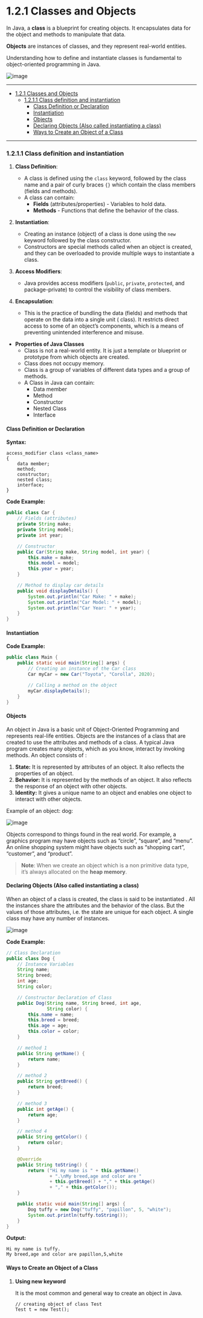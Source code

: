 # 1.2.1 Classes and Objects

In Java, a **class** is a blueprint for creating objects. It encapsulates data for the object and methods to manipulate
that data.

**Objects** are instances of classes, and they represent real-world entities.

Understanding how to define and
instantiate classes is fundamental to object-oriented programming in Java.

![image](../../resource/images/java-class-objects.png)

---

<!-- TOC -->
* [1.2.1 Classes and Objects](#121-classes-and-objects)
    * [1.2.1.1 Class definition and instantiation](#1211-class-definition-and-instantiation)
      * [Class Definition or Declaration](#class-definition-or-declaration)
      * [Instantiation](#instantiation)
      * [Objects](#objects)
      * [Declaring Objects (Also called instantiating a class)](#declaring-objects-also-called-instantiating-a-class)
      * [Ways to Create an Object of a Class](#ways-to-create-an-object-of-a-class)
<!-- TOC -->

--- 

### 1.2.1.1 Class definition and instantiation

1. **Class Definition**:
    - A class is defined using the `class` keyword, followed by the class name and a pair of curly braces `{}` which
      contain the class members (fields and methods).
    - A class can contain:
        - **Fields** (attributes/properties) - Variables to hold data.
        - **Methods** - Functions that define the behavior of the class.

2. **Instantiation**:
    - Creating an instance (object) of a class is done using the `new` keyword followed by the class constructor.
    - Constructors are special methods called when an object is created, and they can be overloaded to provide multiple
      ways to instantiate a class.

3. **Access Modifiers**:
    - Java provides access modifiers (`public`, `private`, `protected`, and package-private) to control the visibility
      of class members.

4. **Encapsulation**:
    - This is the practice of bundling the data (fields) and methods that operate on the data into a single unit (
      class). It restricts direct access to some of an object’s components, which is a means of preventing unintended
      interference and misuse.

- **Properties of Java Classes**
    - Class is not a real-world entity. It is just a template or blueprint or prototype from which objects are created.
    - Class does not occupy memory.
    - Class is a group of variables of different data types and a group of methods.
    - A Class in Java can contain:
        - Data member
        - Method
        - Constructor
        - Nested Class
        - Interface

#### Class Definition or Declaration

**Syntax:**

```
access_modifier class <class_name>
{  
    data member;  
    method;  
    constructor;
    nested class;
    interface;
}
```

**Code Example:**

```java
public class Car {
    // Fields (attributes)
    private String make;
    private String model;
    private int year;

    // Constructor
    public Car(String make, String model, int year) {
        this.make = make;
        this.model = model;
        this.year = year;
    }

    // Method to display car details
    public void displayDetails() {
        System.out.println("Car Make: " + make);
        System.out.println("Car Model: " + model);
        System.out.println("Car Year: " + year);
    }
}
```

#### Instantiation

**Code Example:**

```java
public class Main {
    public static void main(String[] args) {
        // Creating an instance of the Car class
        Car myCar = new Car("Toyota", "Corolla", 2020);

        // Calling a method on the object
        myCar.displayDetails();
    }
}

```

#### Objects

An object in Java is a basic unit of Object-Oriented Programming and represents real-life entities. Objects are the
instances of a class that are created to use the attributes and methods of a class. A typical Java program creates many
objects, which as you know, interact by invoking methods. An object consists of :

1. **State:** It is represented by attributes of an object. It also reflects the properties of an object.
2. **Behavior:** It is represented by the methods of an object. It also reflects the response of an object with other
   objects.
3. **Identity:** It gives a unique name to an object and enables one object to interact with other objects.

Example of an object: dog:

![image](../../resource/images/Classes-and-Objects-in-java.png)

Objects correspond to things found in the real world. For example, a graphics program may have objects such as “circle”,
“square”, and “menu”. An online shopping system might have objects such as “shopping cart”, “customer”, and “product”.

> **Note**: When we create an object which is a non primitive data type, it’s always allocated on the **heap memory**.

#### Declaring Objects (Also called instantiating a class)

When an object of a class is created, the class is said to be instantiated . All the instances share the attributes and
the behavior of the class. But the values of those attributes, i.e. the state are unique for each object. A single class
may have any number of instances.

![image](../../resource/images/Classes-and-Objects-in-java-2.png)

**Code Example:**

```java
// Class Declaration
public class Dog {
    // Instance Variables
    String name;
    String breed;
    int age;
    String color;

    // Constructor Declaration of Class
    public Dog(String name, String breed, int age,
               String color) {
        this.name = name;
        this.breed = breed;
        this.age = age;
        this.color = color;
    }

    // method 1
    public String getName() {
        return name;
    }

    // method 2
    public String getBreed() {
        return breed;
    }

    // method 3
    public int getAge() {
        return age;
    }

    // method 4
    public String getColor() {
        return color;
    }

    @Override
    public String toString() {
        return ("Hi my name is " + this.getName()
                + ".\nMy breed,age and color are "
                + this.getBreed() + "," + this.getAge()
                + "," + this.getColor());
    }

    public static void main(String[] args) {
        Dog tuffy = new Dog("tuffy", "papillon", 5, "white");
        System.out.println(tuffy.toString());
    }
}
```

**Output:**

```
Hi my name is tuffy.
My breed,age and color are papillon,5,white
```

#### Ways to Create an Object of a Class

1. **Using new keyword**

   It is the most common and general way to create an object in Java.
    ```
   // creating object of class Test
    Test t = new Test();
    ```

